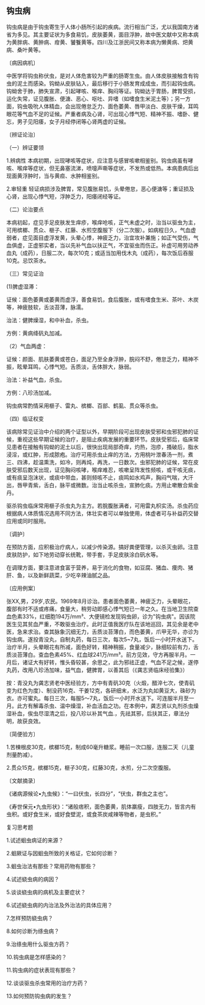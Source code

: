 ## 钩虫病

钩虫病是由于钩虫寄生于人体小肠所引起的疾病。流行相当广泛，尤以我国南方诸省为多见。其主要证状为多食易饥，皮肤萎黄，面目浮肿，故中医文献中又称本病为黄胖病、黄肿病、疳黄、饕餮黄等。四川及江浙民间又称本病为懒黄病、𤆵黄病、桑叶黄等。

〔病因病机〕

中医学将钩虫称伏虫，是对人体危害较为严重的肠寄生虫。由人体皮肤接触含有钩虫的泥土而感染。钩蚴从皮肤钻入，最后移行于小肠发育成成虫，而引起钩虫病。钩蚴舍于肺，肺失宣肃，引起哮咳、喉痒、胸闷等证。钩蚴达于胃肠，脾胃受损，运化失常，证见腹胀、便溏、恶心、呕吐、异嗜（如嗜食生米泥土等）；另一方面，钩虫吸吮人体精血，会出现倦怠乏力、面色萎黄、唇甲淡白、皮肤干燥，耳鸣眼花等气血不足的证候。严重者病及心肾，可出现心悸气短、精神不振、嗜卧、健忘，男子见阳痿，女子月经停闭等心肾两虚的证候。

〔辨证论治〕

（一）辨证要领

1.辨病性     本病初期，出现哮咳等症状，应注意与感冒咳嗽相鉴别。钩虫病虽有哮咳、喉痒等症状，但无鼻塞流涕，喷嚏声嘶等症状，不发热或低热。本病患病后出现面黄浮肿时，当与黄疸、水肿相鉴别。

2.审轻重        轻证病损涉及脾胃，常见腹胀易饥，头晕倦怠，恶心便溏等；重证损及心肾，出现心悸气短，浮肿乏力，阳痿闭经等证。

（二）论治要点

本病初起，症见手足皮肤发生痒疹，喉痒呛咳，正气未虚之时，治当以驱虫为主，可用槟榔、贯众、榧子、红藤、水煎空腹服下（分二次服）。如病程日久，气血虚弱者，症见面目虚浮发黄，头晕心悸，神疲乏力，治宜攻补兼施；如正气受伤，气血俱虚，正虚邪实者，当以先补气血以扶正气，不宜驱虫而伤正。补虚可用劳动养血丸（成药），日服二次，每次10克；或适当加用伐木丸（成药），每次饭后吞服10克。忌饮茶水。

（三）常见证治

(1)脾虚湿滞：

证候：面色萎黄或萎黄而虚浮，善食易饥，食后腹胀，或有嗜食生米、茶叶、木炭等，神疲肢软，舌淡苔薄，脉濡。

治法：健脾燥湿，和中补血，杀虫。

方例：黄病绛矾丸加减。

（2）气血两虚：

证候：颜面、肌肤萎黄或苍白，面足乃至全身浮肿，脘闷不舒，倦怠乏力，精神不振，眩晕耳鸣，心悸气短。舌质淡，舌体胖大，脉弱。

治法：补益气血，杀虫。

方例：八珍汤加减。

钩虫病常酌情采用榧子、雷丸、槟榔、百部、鹤虱、贯众等杀虫。

（四）临证权变

该病除常见证治中介绍的两个证型以外，早期阶段可出现皮肤受邪和虫邪犯肺的证候，重视这些早期证候的治疗，是阻止疾病发展的重要环节。皮肤受邪后，临床常见患者在接触有钩蚴的泥土以后，很快出现局部奇痒，灼热，泡疹，搔破后，脂水浸淫，或红肿，形成脓疱。治疗可用杀虫止痒的方法，方用桃叶泄春汤一剂，煮三、四沸，趁温熏洗，如冷，则再炖，再洗，一日数次。虫邪犯肺的证候，常在皮肤受邪后数天出现，证见胸闷咳哮，喉痒难忍，咳嗽呈阵发性频咳，或干咳无痰，或有痰呈泡沫状，或痰中带血，甚则频咳不止，痰鸣如水鸡声，胸闷气喘，大汗出，唇甲青紫，舌白，脉平或微数。治当止咳杀虫，宣肺化痰。方用止嗽散合紫金丹。

驱杀钩虫临床常用榧子杀虫丸为主方。若脘腹胀满者，可用雷丸枳实汤。杀虫药应根据病人体质情况选用不同方法，体壮实者可以单独使用，体虚者可与补益药交替应用或同时服用。

〔调护〕

在预防方面，应积极治疗病人，以减少传染源。搞好粪便管理，以杀灭虫卵。注意皮肤防护，如下地劳动穿长统靴，带手套，手足皮肤涂白矾水等。

在调理方面，要注意进食富于营养，易于消化的食物，如豆腐、猪血、痩肉、猪肝、鱼，以及新鲜蔬菜，少吃辛辣油腻之品。

〔应用例案〕

张XX,男，29岁,农民。1969年8月诊治。患者面色萎黄，神疲乏力，头晕眼花，腹部有时不适或疼痛，食量大，稍劳动即感心悸气短已一年之久。在当地卫生院查血色素33%，红细胞194万/mm³、大便镜检发现钩虫卵，诊为"钩虫病"。因该院医生见其贫血严重，不敢驱虫治疗。此时正值我医疗队在该地巡回，其见余是老中医，急来求治。查其脉象沉细无力，舌质淡苔薄白，而色萎黄，爪甲无华，亦诊为钩虫病。遂投青没丸，自制丸药，每日三次，每次5~7丸，饭后一小时开水送下。治疗半月，头晕眼花有所减，面色好转，精神稍振，食量减少，脉细较前有力，舌质淡苔薄白。查血色素45%、红血球241万/mm³。前方见效，守方再服半月。一月后，诸证大有好转，惟头昏较甚，余思之，此为邪祛正虚，气血不足之候，遂停丸药，改用八珍汤加味，益气血，健脾胃，以善其后（《龚志贤临床经验集》）

按：青没丸为龚志贤老中医经验方，方中有青矾30克（火煅，醋淬七次，使青矶变为红色为度）、制没药16克、干姜12克，各研细末，水泛为丸如黄豆大，硃砂为衣。亦可蜜丸。每日三次，每服5〜7丸，饭后一小时开水送下。可连服半月至一月。此方有解毒杀虫、温中燥湿，补血活血之功。在本例中，龚志贤以丸剂杀虫燥湿补血，俟虫尽湿清之后，投八珍以补其气血.，先祛其邪，后扶其正，章法分明，故获良效。

〔简便验方〕

1.苦楝根皮30克，槟榔15克，制成60毫升糖浆。睡前一次口服，连服二天（儿童剂量酌减）。

2.贯众15克，槟榔15克，榧子30克，红藤30克，水煎，分二次空腹服。

〔文献摘录〕

《诸病源候论•九虫候》：“一曰伏虫，长四分”，“伏虫，群虫之主也”。

《寿世保元•九虫形状》：“诸般痞积，面色萎黄，肌体羸瘦，四肢无力，皆言内有虫积。或好食生米，或好食壁泥，或食茶炭咸辣等物者，是虫积。”

复习思考题

1.试述蛔虫病证的来源？

2.蛔厥证与因蛔虫所致的关格证，它如何诊断？

3.蛔虫治法有那些？常用药物有那些？

4.试述蛲虫病的病因？

5.谈谈蛲虫病的病机及主要症状？

6.试述蛲虫病的内治法及外治法的具体应用？

7.怎样预防蛲虫病？

8.如何诊断为绦虫病？

9.治绦虫用什么驱虫方药？

10.钩虫病是怎样感染的？

11.钩虫病的症状表现有那些？

12.谈谈驱虫杀虫常用的治疗方药？

13.如何预防钩虫病的发生？